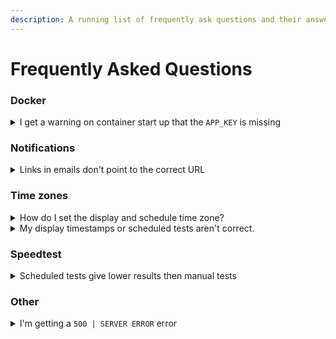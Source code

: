 ```yaml
---
description: A running list of frequently ask questions and their answers.
---
```


# Frequently Asked Questions

### Docker

<details>

<summary>I get a warning on container start up that the <code>APP_KEY</code> is missing</summary>

You need a `APP_KEY` for the encryption. See the [installation docs](../getting-started/installation/) how to generate one.

</details>

### Notifications

<details>

<summary>Links in emails don't point to the correct URL</summary>

1. Set the correct URL as the `APP_URL` environment variable
2. Restart the container

</details>

### Time zones

<details>

<summary>How do I set the display and schedule time zone?</summary>

1. Set `DISPLAY_TIMEZONE` environment variables to your local timezone.
2. Restart the container

</details>

<details>

<summary>My display timestamps or scheduled tests aren't correct.</summary>

Speedtest Tracker assumes your application and database containers are set to `UTC` by default. If your database instance has your local time zone set it needs to **match** that set in `APP_TIMEZONE` and `DISPLAY_TIMEZONE` environment variables.

Once set restart the container.

</details>

### Speedtest

<details>

<summary>Scheduled tests give lower results then manual tests</summary>

Starting your cron schedule at an off-peak minute can help reduce network congestion or avoid overloading a speed test server. This [comment](https://github.com/alexjustesen/speedtest-tracker/issues/552#issuecomment-2028532010) on this issue can help you get the formatting right.

</details>

### Other

<details>

<summary>I'm getting a <code>500 | SERVER ERROR</code> error</summary>

By default `APP_DEBUG` is set to `false` in production to prevent verbose error outputs. To debug the issue follow the steps below.

1. Set `APP_DEBUG=true` as a environment variable
2. Restart the container
3. Reproduce the error by visiting the page or performing the action that caused the error
4. View the output in the UI or in the logs to help resolve the issue, if you can not resolve it open an issue in the [GitHub](https://github.com/alexjustesen/speedtest-tracker/issues) repository
5. In the output the line that starts with `[timestamp] production.ERROR:` is the error the server ran into
6. Once the issue is resolved you can remove the `APP_DEBUG` environment variable

</details>
